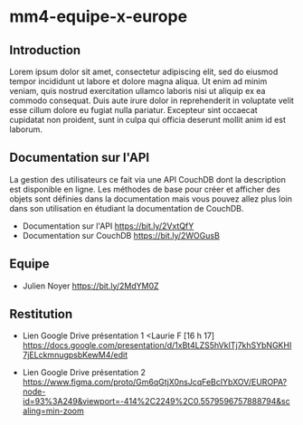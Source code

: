 # mm4-equipe-x-europe

## Introduction

Lorem ipsum dolor sit amet, consectetur adipiscing elit, sed do eiusmod tempor incididunt ut labore et dolore magna aliqua. Ut enim ad minim veniam, quis nostrud exercitation ullamco laboris nisi ut aliquip ex ea commodo consequat. Duis aute irure dolor in reprehenderit in voluptate velit esse cillum dolore eu fugiat nulla pariatur. Excepteur sint occaecat cupidatat non proident, sunt in culpa qui officia deserunt mollit anim id est laborum.

## Documentation sur l'API

La gestion des utilisateurs ce fait via une API CouchDB dont la description est disponible en ligne. Les méthodes de base pour créer et afficher des objets sont définies dans la documentation mais vous pouvez allez plus loin dans son utilisation en étudiant la documentation de CouchDB.

- Documentation sur l'API <https://bit.ly/2VxtQfY>
- Documentation sur CouchDB <https://bit.ly/2WOGusB>

## Equipe

- Julien Noyer <https://bit.ly/2MdYM0Z>

## Restitution

- Lien Google Drive présentation 1 <Laurie F [16 h 17]
https://docs.google.com/presentation/d/1xBt4LZS5hVkITj7khSYbNGKHI7jELckmnugpsbKewM4/edit

- Lien Google Drive présentation 2 <add-link-here>
  https://www.figma.com/proto/Gm6qGtjX0nsJcqFeBcIYbXOV/EUROPA?node-id=93%3A249&viewport=-414%2C2249%2C0.5579596757888794&scaling=min-zoom

